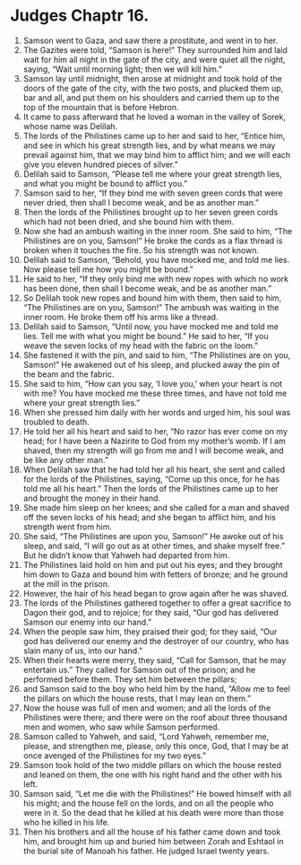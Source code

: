 ﻿
# Judges Chaptr 16.
1. Samson went to Gaza, and saw there a prostitute, and went in to her. 
2. The Gazites were told, “Samson is here!” They surrounded him and laid wait for him all night in the gate of the city, and were quiet all the night, saying, “Wait until morning light; then we will kill him.” 
3. Samson lay until midnight, then arose at midnight and took hold of the doors of the gate of the city, with the two posts, and plucked them up, bar and all, and put them on his shoulders and carried them up to the top of the mountain that is before Hebron. 
4. It came to pass afterward that he loved a woman in the valley of Sorek, whose name was Delilah. 
5. The lords of the Philistines came up to her and said to her, “Entice him, and see in which his great strength lies, and by what means we may prevail against him, that we may bind him to afflict him; and we will each give you eleven hundred pieces of silver.” 
6. Delilah said to Samson, “Please tell me where your great strength lies, and what you might be bound to afflict you.” 
7. Samson said to her, “If they bind me with seven green cords that were never dried, then shall I become weak, and be as another man.” 
8. Then the lords of the Philistines brought up to her seven green cords which had not been dried, and she bound him with them. 
9. Now she had an ambush waiting in the inner room. She said to him, “The Philistines are on you, Samson!” He broke the cords as a flax thread is broken when it touches the fire. So his strength was not known. 
10. Delilah said to Samson, “Behold, you have mocked me, and told me lies. Now please tell me how you might be bound.” 
11. He said to her, “If they only bind me with new ropes with which no work has been done, then shall I become weak, and be as another man.” 
12. So Delilah took new ropes and bound him with them, then said to him, “The Philistines are on you, Samson!” The ambush was waiting in the inner room. He broke them off his arms like a thread. 
13. Delilah said to Samson, “Until now, you have mocked me and told me lies. Tell me with what you might be bound.” He said to her, “If you weave the seven locks of my head with the fabric on the loom.” 
14. She fastened it with the pin, and said to him, “The Philistines are on you, Samson!” He awakened out of his sleep, and plucked away the pin of the beam and the fabric. 
15. She said to him, “How can you say, ‘I love you,’ when your heart is not with me? You have mocked me these three times, and have not told me where your great strength lies.” 
16. When she pressed him daily with her words and urged him, his soul was troubled to death. 
17. He told her all his heart and said to her, “No razor has ever come on my head; for I have been a Nazirite to God from my mother’s womb. If I am shaved, then my strength will go from me and I will become weak, and be like any other man.” 
18. When Delilah saw that he had told her all his heart, she sent and called for the lords of the Philistines, saying, “Come up this once, for he has told me all his heart.” Then the lords of the Philistines came up to her and brought the money in their hand. 
19. She made him sleep on her knees; and she called for a man and shaved off the seven locks of his head; and she began to afflict him, and his strength went from him. 
20. She said, “The Philistines are upon you, Samson!” He awoke out of his sleep, and said, “I will go out as at other times, and shake myself free.” But he didn’t know that Yahweh had departed from him. 
21. The Philistines laid hold on him and put out his eyes; and they brought him down to Gaza and bound him with fetters of bronze; and he ground at the mill in the prison. 
22. However, the hair of his head began to grow again after he was shaved. 
23. The lords of the Philistines gathered together to offer a great sacrifice to Dagon their god, and to rejoice; for they said, “Our god has delivered Samson our enemy into our hand.” 
24. When the people saw him, they praised their god; for they said, “Our god has delivered our enemy and the destroyer of our country, who has slain many of us, into our hand.” 
25. When their hearts were merry, they said, “Call for Samson, that he may entertain us.” They called for Samson out of the prison; and he performed before them. They set him between the pillars; 
26. and Samson said to the boy who held him by the hand, “Allow me to feel the pillars on which the house rests, that I may lean on them.” 
27. Now the house was full of men and women; and all the lords of the Philistines were there; and there were on the roof about three thousand men and women, who saw while Samson performed. 
28. Samson called to Yahweh, and said, “Lord Yahweh, remember me, please, and strengthen me, please, only this once, God, that I may be at once avenged of the Philistines for my two eyes.” 
29. Samson took hold of the two middle pillars on which the house rested and leaned on them, the one with his right hand and the other with his left. 
30. Samson said, “Let me die with the Philistines!” He bowed himself with all his might; and the house fell on the lords, and on all the people who were in it. So the dead that he killed at his death were more than those who he killed in his life. 
31. Then his brothers and all the house of his father came down and took him, and brought him up and buried him between Zorah and Eshtaol in the burial site of Manoah his father. He judged Israel twenty years. 
